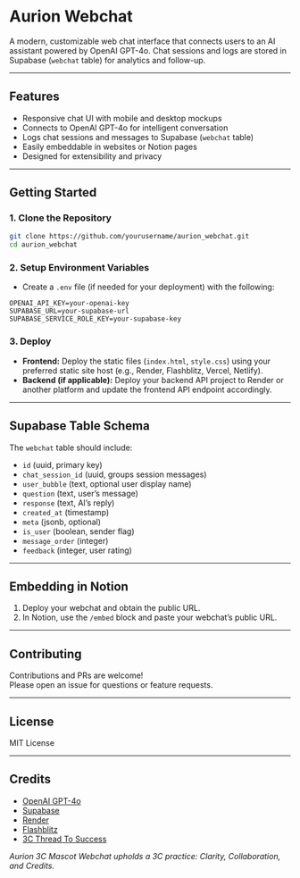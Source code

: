 # Aurion Webchat

A modern, customizable web chat interface that connects users to an AI assistant powered by OpenAI GPT-4o. Chat sessions and logs are stored in Supabase (`webchat` table) for analytics and follow-up.

---

## Features

- Responsive chat UI with mobile and desktop mockups
- Connects to OpenAI GPT-4o for intelligent conversation
- Logs chat sessions and messages to Supabase (`webchat` table)
- Easily embeddable in websites or Notion pages
- Designed for extensibility and privacy

---

## Getting Started

### 1. Clone the Repository

```bash
git clone https://github.com/yourusername/aurion_webchat.git
cd aurion_webchat
```

### 2. Setup Environment Variables

- Create a `.env` file (if needed for your deployment) with the following:

```
OPENAI_API_KEY=your-openai-key
SUPABASE_URL=your-supabase-url
SUPABASE_SERVICE_ROLE_KEY=your-supabase-key
```

### 3. Deploy

- **Frontend:** Deploy the static files (`index.html`, `style.css`) using your preferred static site host (e.g., Render, Flashblitz, Vercel, Netlify).
- **Backend (if applicable):** Deploy your backend API project to Render or another platform and update the frontend API endpoint accordingly.

---

## Supabase Table Schema

The `webchat` table should include:

- `id` (uuid, primary key)
- `chat_session_id` (uuid, groups session messages)
- `user_bubble` (text, optional user display name)
- `question` (text, user’s message)
- `response` (text, AI’s reply)
- `created_at` (timestamp)
- `meta` (jsonb, optional)
- `is_user` (boolean, sender flag)
- `message_order` (integer)
- `feedback` (integer, user rating)

---

## Embedding in Notion

1. Deploy your webchat and obtain the public URL.
2. In Notion, use the `/embed` block and paste your webchat’s public URL.

---

## Contributing

Contributions and PRs are welcome!  
Please open an issue for questions or feature requests.

---

## License

MIT License

---

## Credits

- [OpenAI GPT-4o](https://platform.openai.com/)
- [Supabase](https://supabase.com/)
- [Render](https://render.com/)
- [Flashblitz](https://flashblitz.com/)
- [3C Thread To Success](https://3c-innergrowth.com/)

*Aurion 3C Mascot Webchat upholds a 3C practice: Clarity, Collaboration, and Credits.*
